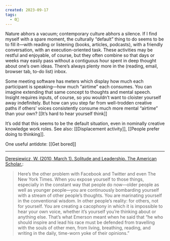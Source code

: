 ```yaml
---
created: 2023-09-17
tags:
  - 0🌲
---
```

Nature abhors a vacuum; contemporary culture abhors a silence. If I find myself with a spare moment, the culturally “default” thing to do seems to be to fill it—with reading or listening (books, articles, podcasts), with a friendly conversation, with an execution-oriented task. These activities may be restful and enjoyable, of course, but they often combine so that days or weeks may easily pass without a contiguous hour spent in deep thought about one’s own ideas. There’s always plenty more in the (reading, email, browser tab, to-do list) inbox.

Some meeting software has meters which display how much each participant is speaking—how much “airtime” each consumes. You can imagine extending that same concept to thoughts and mental speech. Insight requires inputs, of course, so you wouldn’t want to cloister yourself away indefinitely. But how can you step far from well-trodden creative paths if others’ voices consistently consume much more mental “airtime” than your own? [[It’s hard to hear yourself think]]

It’s odd that this seems to be the default situation, even in nominally creative knowledge work roles. See also: [[Displacement activity]], [[People prefer doing to thinking]].

One useful antidote: [[Get bored]]

---

[Deresiewicz, W. (2010, March 1). Solitude and Leadership. The American Scholar.](https://notes.andymatuschak.org/zY2sfBpNp2NZKiA3d1CCRPX):

> Here’s the other problem with Facebook and Twitter and even The New York Times. When you expose yourself to those things, especially in the constant way that people do now—older people as well as younger people—you are continuously bombarding yourself with a stream of other people’s thoughts. You are marinating yourself in the conventional wisdom. In other people’s reality: for others, not for yourself. You are creating a cacophony in which it is impossible to hear your own voice, whether it’s yourself you’re thinking about or anything else. That’s what Emerson meant when he said that “he who should inspire and lead his race must be defended from travelling with the souls of other men, from living, breathing, reading, and writing in the daily, time-worn yoke of their opinions.”
